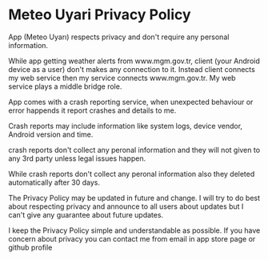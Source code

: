 <h1>Meteo Uyari Privacy Policy</h1>
<p>App (Meteo Uyarı) respects privacy and don't require any personal information.</p>
<p>While app getting weather alerts from www.mgm.gov.tr, client (your Android device as a user) don't makes any connection to it. Instead client connects my web service then my service connects www.mgm.gov.tr.
  My web service plays a middle bridge role.</p>
<p>App comes with a crash reporting service, when unexpected behaviour or error happends it report crashes and details to me.</p>
<p>Crash reports may include information like system logs, device vendor, Android version and time.</p>
<p>crash reports don't collect any peronal information and they will not given to any 3rd party unless legal issues happen.</p>
<p>While crash reports don't collect any peronal information also they deleted automatically after 30 days.</p>
<p>The Privacy Policy may be updated in future and change. I will try to do best about respecting privacy and announce to all users about updates but I can't give any guarantee about future updates.</p>
<p>I keep the Privacy Policy simple and understandable as possible. If you have concern about privacy you can contact me from email in app store page or github profile</p>
